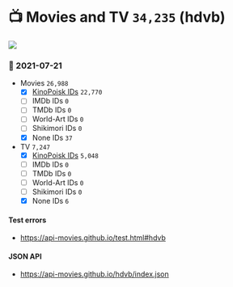 # :tv: Movies and TV `34,235` (hdvb)

<a href="https://API-Movies.github.io"><img src="https://API-Movies.github.io/banner.png?cache"></a>

### :date: 2021-07-21
- Movies `26,988`
  - [x] <a href="https://API-Movies.github.io/hdvb/movie_kinopoisk_ids.json">KinoPoisk IDs</a> `22,770`
  - [ ] IMDb IDs `0`
  - [ ] TMDb IDs `0`
  - [ ] World-Art IDs `0`
  - [ ] Shikimori IDs `0`
  - [x] None IDs `37`
- TV `7,247`
  - [x] <a href="https://API-Movies.github.io/hdvb/tv_kinopoisk_ids.json">KinoPoisk IDs</a> `5,048`
  - [ ] IMDb IDs `0`
  - [ ] TMDb IDs `0`
  - [ ] World-Art IDs `0`
  - [ ] Shikimori IDs `0`
  - [x] None IDs `6`
#### Test errors
- <a href='https://api-movies.github.io/test.html#hdvb'>https://api-movies.github.io/test.html#hdvb</a>
#### JSON API
- <a href='https://api-movies.github.io/hdvb/index.json'>https://api-movies.github.io/hdvb/index.json</a>
